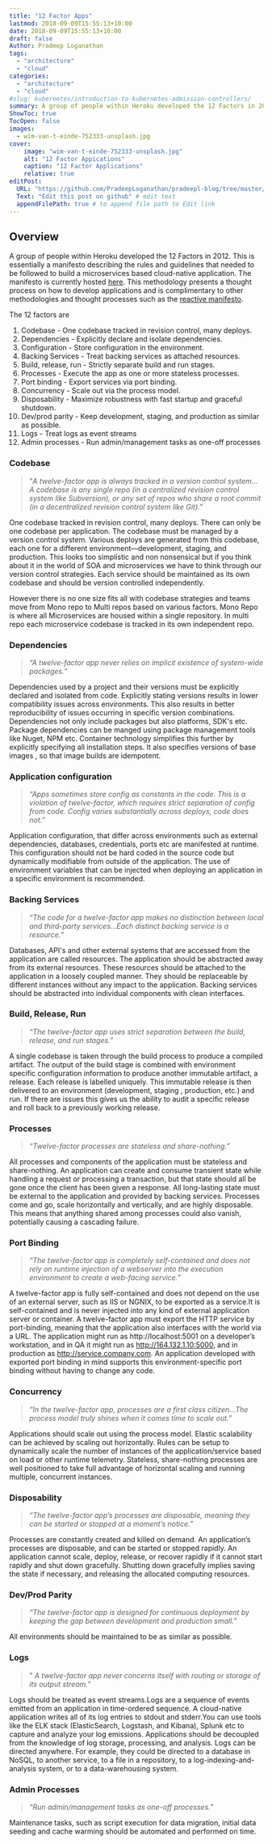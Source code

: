 ```yaml
---
title: "12 Factor Apps"
lastmod: 2018-09-09T15:55:13+10:00
date: 2018-09-09T15:55:13+10:00
draft: false
Author: Pradeep Loganathan
tags: 
  - "architecture"
  - "cloud"
categories: 
  - "architecture"
  - "cloud"
#slug: kubernetes/introduction-to-kubernetes-admission-controllers/
summary: A group of people within Heroku developed the 12 Factors in 2012. This is essentially a manifesto describing the rules and guidelines that needed to be followed to build a microservices based cloud-native application.
ShowToc: true
TocOpen: false
images:
  - wim-van-t-einde-752333-unsplash.jpg
cover:
    image: "wim-van-t-einde-752333-unsplash.jpg"
    alt: "12 Factor Appications"
    caption: "12 Factor Applications"
    relative: true
editPost:
  URL: "https://github.com/PradeepLoganathan/pradeepl-blog/tree/master/content"
  Text: "Edit this post on github" # edit text
  appendFilePath: true # to append file path to Edit link
---
```


## Overview

A group of people within Heroku developed the 12 Factors in 2012. This is essentially a manifesto describing the rules and guidelines that needed to be followed to build a microservices based cloud-native application. The manifesto is currently hosted [here](https://12factor.net/). This methodology presents a thought process on how to develop applications and is complimentary to other methodologies and thought processes such as the [reactive manifesto](https://pradeeploganathan.com/patterns/reactive-manifesto/).

The 12 factors are

1. Codebase - One codebase tracked in revision control, many deploys.
2. Dependencies - Explicitly declare and isolate dependencies.
3. Configuration - Store configuration in the environment.
4. Backing Services - Treat backing services as attached resources.
5. Build, release, run - Strictly separate build and run stages.
6. Processes - Execute the app as one or more stateless processes.
7. Port binding - Export services via port binding.
8. Concurrency - Scale out via the process model.
9. Disposability - Maximize robustness with fast startup and graceful shutdown.
10. Dev/prod parity - Keep development, staging, and production as similar as possible.
11. Logs - Treat logs as event streams
12. Admin processes - Run admin/management tasks as one-off processes

### Codebase

> "_A twelve-factor app is always tracked in a version control system… A codebase is any single repo (in a centralized revision control system like Subversion), or any set of repos who share a root commit (in a decentralized revision control system like Git)._"

One codebase tracked in revision control, many deploys. There can only be one codebase per application. The codebase must be managed by a version control system. Various deploys are generated from this codebase, each one for a different environment—development, staging, and production. This looks too simplistic and non nonsensical but if you think about it in the world of SOA and microservices we have to think through our version control strategies. Each service should be maintained as its own codebase and should be version controlled independently.

However there is no one size fits all with codebase strategies and teams move from Mono repo to Multi repos based on various factors. Mono Repo is where all Microservices are housed within a single repository. In multi repo each microservice codebase is tracked in its own independent repo.

### Dependencies

> _“A twelve-factor app never relies on implicit existence of system-wide packages.”_

Dependencies used by a project and their versions must be explicitly declared and isolated from code. Explicitly stating versions results in lower compatibility issues across environments. This also results in better reproducibility of issues occurring in specific version combinations. Dependencies not only include packages but also platforms, SDK's etc. Package dependencies can be manged using package management tools like Nuget, NPM etc. Container technology simplifies this further by explicitly specifying all installation steps. It also specifies versions of base images , so that image builds are idempotent.

### Application configuration

> _“Apps sometimes store config as constants in the code. This is a violation of twelve-factor, which requires strict separation of config from code. Config varies substantially across deploys, code does not.”_

Application configuration, that differ across environments such as external dependencies, databases, credentials, ports etc are manifested at runtime. This configuration should not be hard coded in the source code but dynamically modifiable from outside of the application. The use of environment variables that can be injected when deploying an application in a specific environment is recommended.

### Backing Services

> _“The code for a twelve-factor app makes no distinction between local and third-party services…Each distinct backing service is a resource.”_

Databases, API's and other external systems that are accessed from the application are called resources. The application should be abstracted away from its external resources. These resources should be attached to the application in a loosely coupled manner. They should be replaceable by different instances without any impact to the application. Backing services should be abstracted into individual components with clean interfaces.

### Build, Release, Run

> _“The twelve-factor app uses strict separation between the build, release, and run stages.”_

A single codebase is taken through the build process to produce a compiled artifact. The output of the build stage is combined with environment specific configuration information to produce another immutable artifact, a release. Each release is labelled uniquely. This immutable release is then delivered to an environment (development, staging , production, etc.) and run. If there are issues this gives us the ability to audit a specific release and roll back to a previously working release.

### Processes

> _“Twelve-factor processes are stateless and share-nothing.”_

All processes and components of the application must be stateless and share-nothing. An application can create and consume transient state while handling a request or processing a transaction, but that state should all be gone once the client has been given a response. All long-lasting state must be external to the application and provided by backing services. Processes come and go, scale horizontally and vertically, and are highly disposable. This means that anything shared among processes could also vanish, potentially causing a cascading failure.

### Port Binding

> _“The twelve-factor app is completely self-contained and does not rely on runtime injection of a webserver into the execution environment to create a web-facing service.”_

A twelve-factor app is fully self-contained and does not depend on the use of an external server, such as IIS or NGNIX, to be exported as a service.It is self-contained and is never injected into any kind of external application server or container. A twelve-factor app must export the HTTP service by port-binding, meaning that the application also interfaces with the world via a URL. The application might run as http://localhost:5001 on a developer’s workstation, and in QA it might run as http://164.132.1.10:5000, and in production as http://service.company.com. An application developed with exported port binding in mind supports this environment-specific port binding without having to change any code.

### Concurrency

> _“In the twelve-factor app, processes are a first class citizen…The process model truly shines when it comes time to scale out.”_

Applications should scale out using the process model. Elastic scalability can be achieved by scaling out horizontally. Rules can be setup to dynamically scale the number of instances of the application/service based on load or other runtime telemetry. Stateless, share-nothing processes are well positioned to take full advantage of horizontal scaling and running multiple, concurrent instances.

### Disposability

> _“The twelve-factor app’s processes are disposable, meaning they can be started or stopped at a moment’s notice.”_

Processes are constantly created and killed on demand. An application’s processes are disposable, and can be started or stopped rapidly. An application cannot scale, deploy, release, or recover rapidly if it cannot start rapidly and shut down gracefully. Shutting down gracefully implies saving the state if necessary, and releasing the allocated computing resources.

### Dev/Prod Parity

> _“The twelve-factor app is designed for continuous deployment by keeping the gap between development and production small.”_

All environments should be maintained to be as similar as possible.

### Logs

> " _A twelve-factor app never concerns itself with routing or storage of its output stream.”_

Logs should be treated as event streams.Logs are a sequence of events emitted from an application in time-ordered sequence. A cloud-native application writes all of its log entries to stdout and stderr.You can use tools like the ELK stack (ElasticSearch, Logstash, and Kibana), Splunk etc to capture and analyze your log emissions. Applications should be decoupled from the knowledge of log storage, processing, and analysis. Logs can be directed anywhere. For example, they could be directed to a database in NoSQL, to another service, to a file in a repository, to a log-indexing-and-analysis system, or to a data-warehousing system.

### Admin Processes

> _“Run admin/management tasks as one-off processes.”_

Maintenance tasks, such as script execution for data migration, initial data seeding and cache warming should be automated and performed on time.
